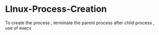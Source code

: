 # LInux-Process-Creation
To create the process , terminate the parent process after child process , use of execv
